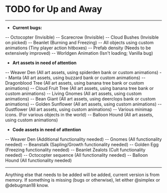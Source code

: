 # TODO for Up and Away
__________

- **Current bugs:**

-- Octocopter (Invisible)
-- Scarecrow (Invisible)
-- Cloud Bushes (Invisible on picked)
-- Beanlet (Burning and Freezing)
-- All objects using custom animations (Tiny player action hitboxes)
-- Prefab density (Needs to be extensively improved)
-- Worldgen Animation (Isn't loading; Vanilla bug)

- **Art assets in need of attention**

-- Weaver Den (All art assets, using spiderden bank or custom animations)
-- Manta (All art assets, using buzzard bank or custom animations)
-- Dragonblood Tree (All art assets, using banana tree bank or custom animations)
-- Cloud Fruit Tree (All art assets, using banana tree bank or custom animations)
-- Living Gnomes (All art assets, using custom animations)
-- Bean Giant (All art assets, using deerclops bank or custom animations)
-- Golden Sunflower (All art assets, using custom animations)
-- Gustflower (All art assets, using custom animations)
-- Various minimap icons. (For various objects in the world)
-- Balloon Hound (All art assets, using custom animations)

- **Code assets in need of attention**

-- Weaver Den (Additional functionality needed)
-- Gnomes (All functionality needed)
-- Beanstalk (Sapling/Growth functionality needed)
-- Golden Egg (Freezing functionality needed)
-- Beanlet Zealots (Cult functionality needed)
-- Octocopter sequence (All functionality needed)
-- Balloon Hound (All functionality needed)
__________________

Anything else that needs to be added will be added, current version is from memory. 
If something is missing (bugs or otherwise), let either @simplex or @debugman18 know.

